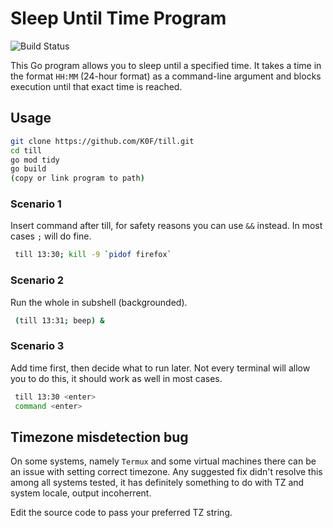 # Sleep Until Time Program

![Build Status](https://github.com/K0F/till/actions/workflows/go.yml/badge.svg)

This Go program allows you to sleep until a specified time. It takes a time in the format `HH:MM` (24-hour format) as a command-line argument and blocks execution until that exact time is reached.

## Usage

   ```sh
   git clone https://github.com/K0F/till.git
   cd till
   go mod tidy
   go build
   (copy or link program to path)
   ```
### Scenario 1

Insert command after till, for safety reasons you can use `&&` instead. In most cases `;` will do fine.

   ```sh
	till 13:30; kill -9 `pidof firefox`
   ```

### Scenario 2

 Run the whole in subshell (backgrounded).

   ```sh
	(till 13:31; beep) &
   ```
### Scenario 3

 Add time first, then decide what to run later. Not every terminal will allow you to do this, it should work as well in most cases.

   ```sh
	till 13:30 <enter>
	command <enter>
   ```


## Timezone misdetection bug

On some systems, namely `Termux` and some virtual machines there can be an issue with setting correct timezone. Any suggested fix didn't resolve this among all systems tested, it has definitely something to do with TZ and system locale, output incoherrent.

Edit the source code to pass your preferred TZ string. 

